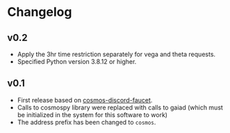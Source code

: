 # Changelog

## v0.2

- Apply the 3hr time restriction separately for vega and theta requests.
- Specified Python version 3.8.12 or higher.

## v0.1

- First release based on [cosmos-discord-faucet](https://github.com/c29r3/cosmos-discord-faucet).
- Calls to cosmospy library were replaced with calls to gaiad (which must be initialized in the system for this software to work)
- The address prefix has been changed to `cosmos`.